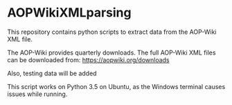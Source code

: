 # AOPWikiXMLparsing
This repository contains python scripts to extract data from the AOP-Wiki XML file.

The AOP-Wiki provides quarterly downloads. The full AOP-Wiki XML files can be downloaded from: https://aopwiki.org/downloads

Also, testing data will be added

This script works on Python 3.5 on Ubuntu, as the Windows terminal causes issues while running.
